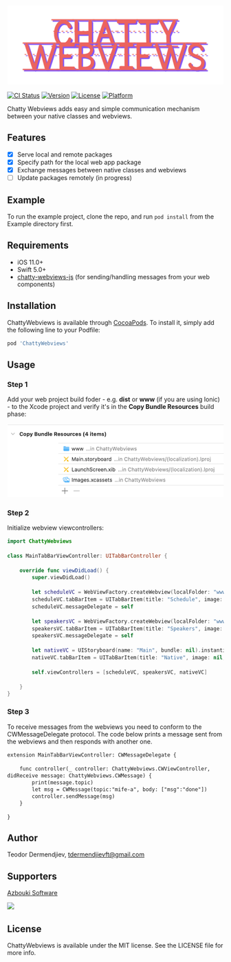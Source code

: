 ![](./assets/logo.png)

[![CI Status](https://img.shields.io/travis/tdermendjiev/ChattyWebviews.svg?style=flat)](https://travis-ci.org/tdermendjiev/ChattyWebviews)
[![Version](https://img.shields.io/cocoapods/v/ChattyWebviews.svg?style=flat)](https://cocoapods.org/pods/ChattyWebviews)
[![License](https://img.shields.io/cocoapods/l/ChattyWebviews.svg?style=flat)](https://cocoapods.org/pods/ChattyWebviews)
[![Platform](https://img.shields.io/cocoapods/p/ChattyWebviews.svg?style=flat)](https://cocoapods.org/pods/ChattyWebviews)


Chatty Webviews adds easy and simple communication mechanism between your native classes and webviews.

## Features

 * [x] Serve local and remote packages
 * [x] Specify path for the local web app package
 * [x] Exchange messages between native classes and webviews
 * [ ] Update packages remotely (in progress)

## Example

To run the example project, clone the repo, and run `pod install` from the Example directory first.

## Requirements

- iOS 11.0+ 
- Swift 5.0+
- [chatty-webviews-js]() (for sending/handling messages from your web components)

## Installation

ChattyWebviews is available through [CocoaPods](https://cocoapods.org). To install
it, simply add the following line to your Podfile:

```ruby
pod 'ChattyWebviews'
```

## Usage 

### Step 1
Add your web project build foder - e.g. **dist** or **www** (if you are using Ionic) - to the Xcode project and verify it's in the **Copy Bundle Resources** build phase:

![](./assets/resources.png)

### Step 2
Initialize webview viewcontrollers:

```swift
import ChattyWebviews

class MainTabBarViewController: UITabBarController {
    
    override func viewDidLoad() {
        super.viewDidLoad()
        
        let scheduleVC = WebViewFactory.createWebview(localFolder: "www", path: "/schedule")
        scheduleVC.tabBarItem = UITabBarItem(title: "Schedule", image: nil, tag: 0)
        scheduleVC.messageDelegate = self
        
        let speakersVC = WebViewFactory.createWebview(localFolder: "www", path: "/speakers")
        speakersVC.tabBarItem = UITabBarItem(title: "Speakers", image: nil, tag: 1)
        speakersVC.messageDelegate = self
        
        let nativeVC = UIStoryboard(name: "Main", bundle: nil).instantiateViewController(withIdentifier: "button-sample")
        nativeVC.tabBarItem = UITabBarItem(title: "Native", image: nil, tag: 2)
        
        self.viewControllers = [scheduleVC, speakersVC, nativeVC]
        
    }
}
```

### Step 3
To receive messages from the webviews you need to conform to the CWMessageDelegate protocol. The code below prints a message sent from the webviews and then responds with another one.

```
extension MainTabBarViewController: CWMessageDelegate {
    
    func controller(_ controller: ChattyWebviews.CWViewController, didReceive message: ChattyWebviews.CWMessage) {
        print(message.topic)
        let msg = CWMessage(topic:"mife-a", body: ["msg":"done"])
        controller.sendMessage(msg)
    }

}
```

## Author

Teodor Dermendjiev, tdermendjievft@gmail.com

## Supporters

[Azbouki Software](https://www.azbouki.com/)

![](https://www.azbouki.com/assets/img/azbouki-logo-dark.svg)

## License

ChattyWebviews is available under the MIT license. See the LICENSE file for more info.
